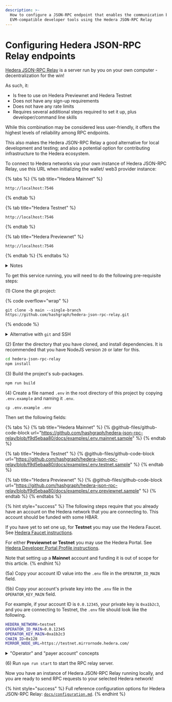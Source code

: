```yaml
---
description: >-
  How to configure a JSON-RPC endpoint that enables the communication between
  EVM-compatible developer tools using the Hedera JSON-RPC Relay
---
```


# Configuring Hedera JSON-RPC Relay endpoints

[Hedera JSON-RPC Relay](https://github.com/hashgraph/hedera-json-rpc-relay) is a server run by you on your own computer - decentralization for the win!

As such, it:

* Is free to use on Hedera Previewnet and Hedera Testnet
* Does not have any sign-up requirements
* Does not have any rate limits
* Requires several additional steps required to set it up, plus developer/command line skills

While this combination may be considered less user-friendly, it offers the highest levels of reliability among RPC endpoints.

This also makes the Hedera JSON-RPC Relay a good alternative for local development and testing; and also a potential option for contributing infrastructure to the Hedera ecosystem.

To connect to Hedera networks via your own instance of Hedera JSON-RPC Relay, use this URL when initializing the wallet/ web3 provider instance:

{% tabs %}
{% tab title="Hedera Mainnet" %}
```
http://localhost:7546
```
{% endtab %}

{% tab title="Hedera Testnet" %}
```
http://localhost:7546
```
{% endtab %}

{% tab title="Hedera Previewnet" %}
```
http://localhost:7546
```
{% endtab %}
{% endtabs %}

<details>

<summary>Notes</summary>

(1) The RPC endpoint URL, including the port number `7546`, is the same for whichever network you intend to connect to: Hedera Previewnet, Hedera Testnet, and Hedera Mainnet. The selection of network depends upon the configuration file, which we will create in subsequent steps.

(2) The `hedera-json-rpc-relay` server is designed to be able to be deployed in your own cloud instances. For _non-production_ use cases, a Docker compose file is provided. For _production_ use cases Kubernetes Helm charts are provided. However, both the Docker and Kubernetes options are beyond the scope of this tutorial. This tutorial focuses on simply configuring and running the server directly.

</details>

To get this service running, you will need to do the following pre-requisite steps:

(1) Clone the git project:

{% code overflow="wrap" %}
```shell
git clone -b main --single-branch  https://github.com/hashgraph/hedera-json-rpc-relay.git
```
{% endcode %}

<details>

<summary>Alternative with <code>git</code> and SSH</summary>

If you have [configured SSH](https://docs.github.com/en/authentication/connecting-to-github-with-ssh) to work with `git`, you may wish use this command instead:

{% code overflow="wrap" %}
```shell
git clone -b main --single-branch git@github.com:hashgraph/hedera-json-rpc-relay.git
```
{% endcode %}

</details>

(2) Enter the directory that you have cloned, and install dependencies. It is recommended that you have NodeJS version `20` or later for this.

```sh
cd hedera-json-rpc-relay
npm install
```

(3) Build the project's sub-packages.

```sh
npm run build
```

(4) Create a file named `.env` in the root directory of this project by copying `.env.example` and naming it `.env`.

```shell
cp .env.example .env
```

Then set the following fields:

{% tabs %}
{% tab title="Hedera Mainnet" %}
{% @github-files/github-code-block url="https://github.com/hashgraph/hedera-json-rpc-relay/blob/f9d5ebaa80/docs/examples/.env.mainnet.sample" %}
{% endtab %}

{% tab title="Hedera Testnet" %}
{% @github-files/github-code-block url="https://github.com/hashgraph/hedera-json-rpc-relay/blob/f9d5ebaa80/docs/examples/.env.testnet.sample" %}
{% endtab %}

{% tab title="Hedera Previewnet" %}
{% @github-files/github-code-block url="https://github.com/hashgraph/hedera-json-rpc-relay/blob/f9d5ebaa80/docs/examples/.env.previewnet.sample" %}
{% endtab %}
{% endtabs %}

{% hint style="success" %}
The following steps require that you already have an account on the Hedera network that you are connecting to. This account should be funded with some HBAR.

If you have yet to set one up, for **Testnet** you may use the Hedera Faucet. See [Hedera Faucet instructions](https://docs.hedera.com/hedera/getting-started/introduction#hedera-developer-portal-profile).

For either **Previewnet or Testnet** you may use the Hedera Portal. See [Hedera Developer Portal Profile instructions](https://docs.hedera.com/hedera/getting-started/introduction#hedera-developer-portal-profile).

Note that setting up a **Mainnet** account and funding it is out of scope for this article.
{% endhint %}

(5a) Copy your account ID value into the `.env` file in the `OPERATOR_ID_MAIN` field.

(5b) Copy your account's private key into the `.env` file in the `OPERATOR_KEY_MAIN` field.

For example, if your account ID is `0.0.12345`, your private key is `0xa1b2c3`, and you are connecting to Testnet, the `.env` file should look like the following.

```sh
HEDERA_NETWORK=testnet
OPERATOR_ID_MAIN=0.0.12345
OPERATOR_KEY_MAIN=0xa1b2c3
CHAIN_ID=0x128
MIRROR_NODE_URL=https://testnet.mirrornode.hedera.com/
```

<details>

<summary>"Operator" and "payer account" concepts</summary>

Like other EVM-compatible networks, transactions must be paid for in the native currency. This is true for Hedera as well, where all transactions are paid for, denominated in HBAR.

Unlike other EVM-compatible networks, when an EVM transaction is submitted on a Hedera network, that transaction can be paid for by a **different** "payer account". The `hedera-json-rpc-relay` takes care of this automatically for you, wrapping the transaction. This is why there is a need for an `OPERATOR_ID_MAIN` and `OPERATOR_KEY_MAIN`, as this is the "payer account".

This effectively means that running and instance of `hedera-json-rpc-relay` on Hedera Mainnet is **not free**. On other Hedera networks, e.g. Hedera Testnet, where HBAR are obtained for free, it is effectively **free**. Apart from HBAR costs, the relay service is indeed free to use, and you are really limited only by your own hardware.

</details>

(6) Run `npm run start` to start the RPC relay server.

Now you have an instance of Hedera JSON-RPC Relay running locally, and you are ready to send RPC requests to your selected Hedera network!

{% hint style="success" %}
Full reference configuration options for Hedera JSON-RPC Relay: [`docs/configuration.md`](https://github.com/hashgraph/hedera-json-rpc-relay/blob/main/docs/configuration.md).
{% endhint %}
